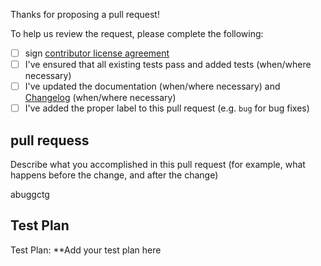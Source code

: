 Thanks for proposing a pull request!

To help us review the request, please complete the following:

- [ ] sign [contributor license agreement](https://developers.facebook.com/opensource/cla)
- [ ] I've ensured that all existing tests pass and added tests (when/where necessary)
- [ ] I've updated the documentation (when/where necessary) and [Changelog](CHANGELOG.md) (when/where necessary)
- [ ] I've added the proper label to this pull request (e.g. `bug` for bug fixes)

## pull requess
Describe what you accomplished in this pull request (for example, what happens before the change, and after the change)

abuggctg
## Test Plan
Test Plan: **Add your test plan here

